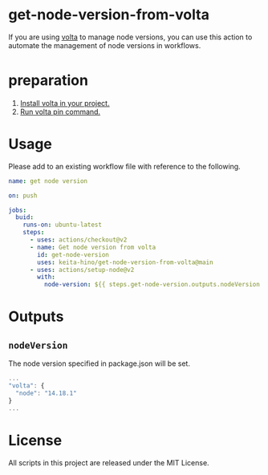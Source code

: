 # get-node-version-from-volta

If you are using [volta](https://volta.sh/) to manage node versions, you can use this action to automate the management of node versions in workflows.

# preparation　　
1. [Install volta in your project.](https://docs.volta.sh/guide/getting-started)
2. [Run volta pin command.](https://docs.volta.sh/reference/pin)

# Usage
Please add to an existing workflow file with reference to the following.

```yml
name: get node version

on: push

jobs:
  buid:
    runs-on: ubuntu-latest
    steps:
      - uses: actions/checkout@v2
      - name: Get node version from volta
        id: get-node-version
        uses: keita-hino/get-node-version-from-volta@main
      - uses: actions/setup-node@v2
        with:
          node-version: ${{ steps.get-node-version.outputs.nodeVersion }}
```

# Outputs
## `nodeVersion`
The node version specified in package.json will be set.

```js
...
"volta": {
  "node": "14.18.1"
}
...
```

# License
All scripts in this project are released under the MIT License.
